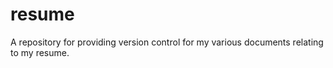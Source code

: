 # resume
A repository for providing version control for my various documents relating to my resume.
